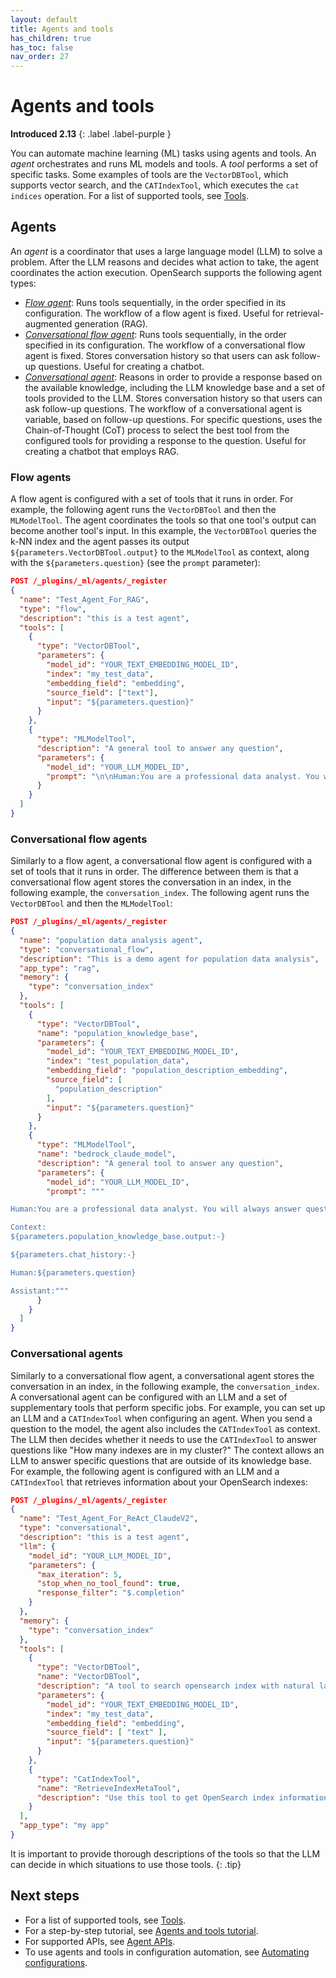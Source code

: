 ```yaml
---
layout: default
title: Agents and tools
has_children: true
has_toc: false
nav_order: 27
---
```


# Agents and tools
**Introduced 2.13**
{: .label .label-purple }

You can automate machine learning (ML) tasks using agents and tools. An _agent_ orchestrates and runs ML models and tools. A _tool_ performs a set of specific tasks. Some examples of tools are the `VectorDBTool`, which supports vector search, and the `CATIndexTool`, which executes the `cat indices` operation. For a list of supported tools, see [Tools]({{site.url}}{{site.baseurl}}/ml-commons-plugin/agents-tools/tools/index/).

## Agents

An _agent_ is a coordinator that uses a large language model (LLM) to solve a problem. After the LLM reasons and decides what action to take, the agent coordinates the action execution. OpenSearch supports the following agent types:

- [_Flow agent_](#flow-agents): Runs tools sequentially, in the order specified in its configuration. The workflow of a flow agent is fixed. Useful for retrieval-augmented generation (RAG).
- [_Conversational flow agent_](#conversational-flow-agents): Runs tools sequentially, in the order specified in its configuration. The workflow of a conversational flow agent is fixed. Stores conversation history so that users can ask follow-up questions. Useful for creating a chatbot.
- [_Conversational agent_](#conversational-agents): Reasons in order to provide a response based on the available knowledge, including the LLM knowledge base and a set of tools provided to the LLM. Stores conversation history so that users can ask follow-up questions. The workflow of a conversational agent is variable, based on follow-up questions. For specific questions, uses the Chain-of-Thought (CoT) process to select the best tool from the configured tools for providing a response to the question. Useful for creating a chatbot that employs RAG.

### Flow agents

A flow agent is configured with a set of tools that it runs in order. For example, the following agent runs the `VectorDBTool` and then the `MLModelTool`. The agent coordinates the tools so that one tool's output can become another tool's input. In this example, the `VectorDBTool` queries the k-NN index and the agent passes its output `${parameters.VectorDBTool.output}` to the `MLModelTool` as context, along with the `${parameters.question}` (see the `prompt` parameter):

```json
POST /_plugins/_ml/agents/_register
{
  "name": "Test_Agent_For_RAG",
  "type": "flow",
  "description": "this is a test agent",
  "tools": [
    {
      "type": "VectorDBTool",
      "parameters": {
        "model_id": "YOUR_TEXT_EMBEDDING_MODEL_ID",
        "index": "my_test_data",
        "embedding_field": "embedding",
        "source_field": ["text"],
        "input": "${parameters.question}"
      }
    },
    {
      "type": "MLModelTool",
      "description": "A general tool to answer any question",
      "parameters": {
        "model_id": "YOUR_LLM_MODEL_ID",
        "prompt": "\n\nHuman:You are a professional data analyst. You will always answer a question based on the given context first. If the answer is not directly shown in the context, you will analyze the data and find the answer. If you don't know the answer, just say you don't know. \n\n Context:\n${parameters.VectorDBTool.output}\n\nHuman:${parameters.question}\n\nAssistant:"
      }
    }
  ]
}
```

### Conversational flow agents

Similarly to a flow agent, a conversational flow agent is configured with a set of tools that it runs in order. The difference between them is that a conversational flow agent stores the conversation in an index, in the following example, the `conversation_index`. The following agent runs the `VectorDBTool` and then the `MLModelTool`:

```json
POST /_plugins/_ml/agents/_register
{
  "name": "population data analysis agent",
  "type": "conversational_flow",
  "description": "This is a demo agent for population data analysis",
  "app_type": "rag",
  "memory": {
    "type": "conversation_index"
  },
  "tools": [
    {
      "type": "VectorDBTool",
      "name": "population_knowledge_base",
      "parameters": {
        "model_id": "YOUR_TEXT_EMBEDDING_MODEL_ID",
        "index": "test_population_data",
        "embedding_field": "population_description_embedding",
        "source_field": [
          "population_description"
        ],
        "input": "${parameters.question}"
      }
    },
    {
      "type": "MLModelTool",
      "name": "bedrock_claude_model",
      "description": "A general tool to answer any question",
      "parameters": {
        "model_id": "YOUR_LLM_MODEL_ID",
        "prompt": """

Human:You are a professional data analyst. You will always answer question based on the given context first. If the answer is not directly shown in the context, you will analyze the data and find the answer. If you don't know the answer, just say don't know. 

Context:
${parameters.population_knowledge_base.output:-}

${parameters.chat_history:-}

Human:${parameters.question}

Assistant:"""
      }
    }
  ]
}
```

### Conversational agents

Similarly to a conversational flow agent, a conversational agent stores the conversation in an index, in the following example, the `conversation_index`. A conversational agent can be configured with an LLM and a set of supplementary tools that perform specific jobs. For example, you can set up an LLM and a `CATIndexTool` when configuring an agent. When you send a question to the model, the agent also includes the `CATIndexTool` as context. The LLM then decides whether it needs to use the `CATIndexTool` to answer questions like "How many indexes are in my cluster?" The context allows an LLM to answer specific questions that are outside of its knowledge base. For example, the following agent is configured with an LLM and a `CATIndexTool` that retrieves information about your OpenSearch indexes:

```json
POST /_plugins/_ml/agents/_register
{
  "name": "Test_Agent_For_ReAct_ClaudeV2",
  "type": "conversational",
  "description": "this is a test agent",
  "llm": {
    "model_id": "YOUR_LLM_MODEL_ID",
    "parameters": {
      "max_iteration": 5,
      "stop_when_no_tool_found": true,
      "response_filter": "$.completion"
    }
  },
  "memory": {
    "type": "conversation_index"
  },
  "tools": [
    {
      "type": "VectorDBTool",
      "name": "VectorDBTool",
      "description": "A tool to search opensearch index with natural language quesiotn. If you don't know answer for some question, you should always try to search data with this tool. Action Input: <natrual language question>",
      "parameters": {
        "model_id": "YOUR_TEXT_EMBEDDING_MODEL_ID",
        "index": "my_test_data",
        "embedding_field": "embedding",
        "source_field": [ "text" ],
        "input": "${parameters.question}"
      }
    },
    {
      "type": "CatIndexTool",
      "name": "RetrieveIndexMetaTool",
      "description": "Use this tool to get OpenSearch index information: (health, status, index, uuid, primary count, replica count, docs.count, docs.deleted, store.size, primary.store.size)."
    }
  ],
  "app_type": "my app"
}
```

It is important to provide thorough descriptions of the tools so that the LLM can decide in which situations to use those tools.
{: .tip}

## Next steps

- For a list of supported tools, see [Tools]({{site.url}}{{site.baseurl}}/ml-commons-plugin/agents-tools/tools/index/).
- For a step-by-step tutorial, see [Agents and tools tutorial]({{site.url}}{{site.baseurl}}/ml-commons-plugin/agents-tools/agents-tools-tutorial/).
- For supported APIs, see [Agent APIs]({{site.url}}{{site.baseurl}}/ml-commons-plugin/api/agent-apis/).
- To use agents and tools in configuration automation, see [Automating configurations]({{site.url}}{{site.baseurl}}/automating-configurations/index/).